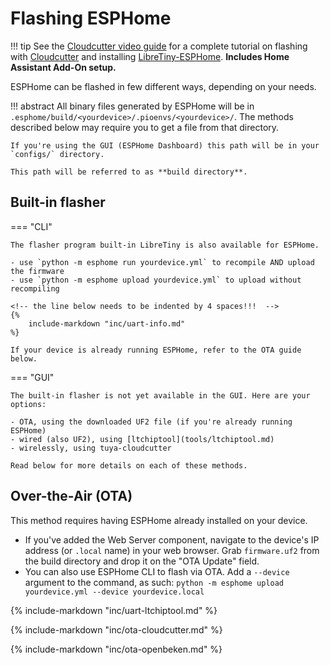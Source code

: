 # Flashing ESPHome

!!! tip
	See the [Cloudcutter video guide](https://www.youtube.com/watch?v=sSj8f-HCHQ0) for a complete tutorial on flashing with [Cloudcutter](https://github.com/tuya-cloudcutter/tuya-cloudcutter) and installing [LibreTiny-ESPHome](../projects/esphome.md). **Includes Home Assistant Add-On setup.**

ESPHome can be flashed in few different ways, depending on your needs.

!!! abstract
	All binary files generated by ESPHome will be in `.esphome/build/<yourdevice>/.pioenvs/<yourdevice>/`. The methods described below may require you to get a file from that directory.

	If you're using the GUI (ESPHome Dashboard) this path will be in your `configs/` directory.

	This path will be referred to as **build directory**.

## Built-in flasher

=== "CLI"

	The flasher program built-in LibreTiny is also available for ESPHome.

	- use `python -m esphome run yourdevice.yml` to recompile AND upload the firmware
	- use `python -m esphome upload yourdevice.yml` to upload without recompiling

	<!-- the line below needs to be indented by 4 spaces!!!  -->
    {%
		include-markdown "inc/uart-info.md"
	%}

	If your device is already running ESPHome, refer to the OTA guide below.

=== "GUI"

	The built-in flasher is not yet available in the GUI. Here are your options:

	- OTA, using the downloaded UF2 file (if you're already running ESPHome)
	- wired (also UF2), using [ltchiptool](tools/ltchiptool.md)
	- wirelessly, using tuya-cloudcutter

	Read below for more details on each of these methods.

## Over-the-Air (OTA)

This method requires having ESPHome already installed on your device.

- If you've added the Web Server component, navigate to the device's IP address (or `.local` name) in your web browser. Grab `firmware.uf2` from the build directory and drop it on the "OTA Update" field.
- You can also use ESPHome CLI to flash via OTA. Add a `--device` argument to the command, as such: `python -m esphome upload yourdevice.yml --device yourdevice.local`

{%
	include-markdown "inc/uart-ltchiptool.md"
%}

{%
	include-markdown "inc/ota-cloudcutter.md"
%}

{%
	include-markdown "inc/ota-openbeken.md"
%}
